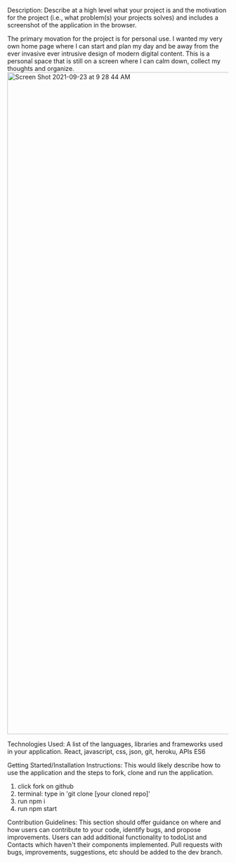 Description: Describe at a high level what your project is and the motivation for the project (i.e., what problem(s) your projects solves) and includes a screenshot of the application in the browser.

The primary movation for the project is for personal use. I wanted my very own home page where I can start and plan my day and be away from the ever invasive ever intrusive design of modern digital content. This is a personal space that is still on a screen where I can calm down, collect my thoughts and organize.  
<img width="1507" alt="Screen Shot 2021-09-23 at 9 28 44 AM" src="https://user-images.githubusercontent.com/88592720/134515749-c9552f4f-1c3a-4281-a89c-13ba897084e7.png">


 Technologies Used: A list of the languages, libraries and frameworks used in your application.
 React, javascript, css, json, git, heroku, APIs ES6
 
 
 Getting Started/Installation Instructions: This would likely describe how to use the application and the steps to fork, clone and run the application.
 1) click fork on github
 2) terminal: type in 'git clone [your cloned repo]'
 3) run npm i 
 4) run npm start 
 
 
 Contribution Guidelines: This section should offer guidance on where and how users can contribute to your code, identify bugs, and propose improvements.
 Users can add additional functionality to todoList and Contacts which haven't their components implemented. 
 Pull requests with bugs, improvements, suggestions, etc should be added to the dev branch.

